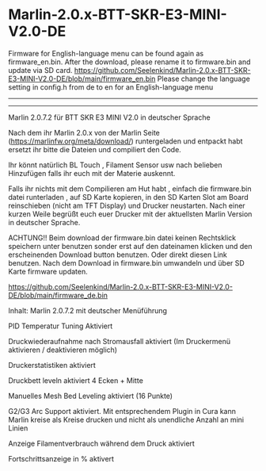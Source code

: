 # Marlin-2.0.x-BTT-SKR-E3-MINI-V2.0-DE
Firmware for English-language menu can be found again as firmware_en.bin. After the download, please rename it to firmware.bin and update via SD card.
https://github.com/Seelenkind/Marlin-2.0.x-BTT-SKR-E3-MINI-V2.0-DE/blob/main/firmware_en.bin
Please change the language setting in config.h from de to en for an English-language menu

*************************************************************************************************************************************************
*************************************************************************************************************************************************
Marlin 2.0.7.2 für BTT SKR E3 MINI V2.0 in deutscher Sprache 

Nach dem ihr Marlin 2.0.x von der Marlin Seite (https://marlinfw.org/meta/download/) runtergeladen und entpackt habt ersetzt ihr bitte die Dateien und compiliert den Code. 

Ihr könnt natürlich BL Touch , Filament Sensor usw nach belieben Hinzufügen falls ihr euch mit der Materie auskennt. 

Falls ihr nichts mit dem Compilieren am Hut habt , einfach die firmware.bin datei runterladen , auf SD Karte kopieren, in den SD Karten Slot am Board reinschieben (nicht am TFT Display) und Drucker neustarten. Nach einer kurzen Weile begrüßt euch euer Drucker mit der aktuellsten Marlin Version in deutscher Sprache. 

ACHTUNG!! Beim download der firmware.bin datei keinen Rechtsklick speichern unter benutzen sonder erst auf den dateinamen klicken und den erscheinenden Download button benutzen. 
Oder direkt diesen Link benutzen. Nach dem Download in firmware.bin umwandeln und über SD Karte firmware updaten. 

https://github.com/Seelenkind/Marlin-2.0.x-BTT-SKR-E3-MINI-V2.0-DE/blob/main/firmware_de.bin

Inhalt:
Marlin 2.0.7.2 mit deutscher Menüführung

PID Temperatur Tuning Aktiviert

Druckwiederaufnahme nach Stromausfall aktiviert (Im Druckermenü aktivieren / deaktivieren möglich)

Druckerstatistiken aktiviert

Druckbett leveln aktiviert 4 Ecken + Mitte

Manuelles Mesh Bed Leveling aktiviert (16 Punkte)

G2/G3 Arc Support aktiviert. Mit entsprechendem Plugin in Cura kann Marlin kreise als Kreise drucken und nicht als unendliche Anzahl an mini Linien

Anzeige Filamentverbrauch während dem Druck aktiviert

Fortschrittsanzeige in % aktivert



